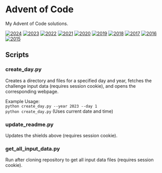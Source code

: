# Advent of Code
My Advent of Code solutions.
<!-- SHIELDS_START --> 
[![2024](https://img.shields.io/badge/2024-2★-d3d2ca?style=flat-square)](https://adventofcode.com/2024) [![2023](https://img.shields.io/badge/2023-16★-d9d08f?style=flat-square)](https://adventofcode.com/2023) [![2022](https://img.shields.io/badge/2022-22★-dbcf76?style=flat-square)](https://adventofcode.com/2022) [![2021](https://img.shields.io/badge/2021-0★-d3d3d3?style=flat-square)](https://adventofcode.com/2021) [![2020](https://img.shields.io/badge/2020-0★-d3d3d3?style=flat-square)](https://adventofcode.com/2020) [![2019](https://img.shields.io/badge/2019-0★-d3d3d3?style=flat-square)](https://adventofcode.com/2019) [![2018](https://img.shields.io/badge/2018-0★-d3d3d3?style=flat-square)](https://adventofcode.com/2018) [![2017](https://img.shields.io/badge/2017-0★-d3d3d3?style=flat-square)](https://adventofcode.com/2017) [![2016](https://img.shields.io/badge/2016-0★-d3d3d3?style=flat-square)](https://adventofcode.com/2016) [![2015](https://img.shields.io/badge/2015-9★-d6d1ad?style=flat-square)](https://adventofcode.com/2015)
<!-- SHIELDS_END -->


## Scripts

### create_day.py
Creates a directory and files for a specified day and year, fetches the challenge input data (requires session cookie), and opens the corresponding webpage.

Example Usage:\
`python create_day.py --year 2023 --day 1`\
`python create_day.py` (Uses current date and time)

### update_readme.py
Updates the shields above (requires session cookie).

### get_all_input_data.py
Run after cloning repository to get all input data files (requires session cookie). 
